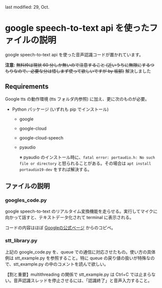 last modified: 29, Oct.

# google speech-to-text api を使ったファイルの説明

google speech-to-text api を使った音声認識コードが置かれています。

**注意:** ~~無料枠は現状 60 分しか無いので注意すること (近いうちに無限にするつもりなので、必要な分は惜しまず使って欲しいですが by 坂部)~~ 解決しました

## Requirements

Google tts の動作環境 (tts フォルダ内参照) に加え、更に次のものが必要。

- Python パッケージ (いずれも pip でインストール)
  - google
  - google-cloud
  - google-cloud-speech
  - pyaudio
    
	※ pyaudio のインストール時に、`fatal error: portaudio.h: No such file or directory` と怒られることがある。その場合は `apt install portaudio19-dev` をすれば解決する。

## ファイルの説明

### googles_code.py

google speech-to-text のリアルタイム変換機能を走らせる。実行してマイクに向かって話すと、テキストデータ化されて terminal に表示される。

コードの内容はほぼ [Googleの公式ページ](https://cloud.google.com/speech-to-text/docs/streaming-recognize?hl=ja#speech-streaming-mic-recognize-python) からのコピペ。

### stt_library.py

上記の google_code.py を、queue での通信に対応させたもの。使い方の具体例は stt_example.py を参照すること。特に queue の戻り値の扱いが特殊なので、stt_example.py の中のコメントを読んで欲しい。

【割と重要】multithreading の関係で stt_example.py は Ctrl+C では止まらない。音声認識スレッドを停止させるには、「認識終了」と音声入力すること。
